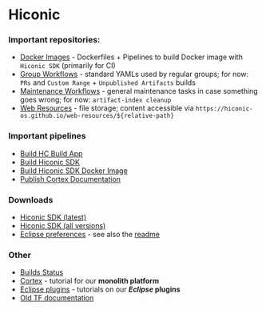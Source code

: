 # Hiconic

### Important repositories:

* [Docker Images](https://github.com/hiconic-os/hiconic.ci.docker) - Dockerfiles + Pipelines to build Docker image with `Hiconic SDK` (primarily for CI)
* [Group Workflows](https://github.com/hiconic-os/hiconic.ci.workflows) - standard YAMLs used by regular groups; for now: `PRs` and `Custom Range` + `Unpublished Artifacts` builds
* [Maintenance Workflows](https://github.com/hiconic-os/hiconic.ci.maintenance) - general maintenance tasks in case something goes wrong; for now: `artifact-index cleanup`
* [Web Resources](https://github.com/hiconic-os/web-resources) - file storage; content accessible via `https://hiconic-os.github.io/web-resources/${relative-path}`

### Important pipelines

* [Build HC Build App](https://github.com/hiconic-os/com.braintribe.devrock.cicd/actions/workflows/hc-build.yaml)
* [Build Hiconic SDK](https://github.com/hiconic-os/tribefire.extension.setup/actions/workflows/hiconic-sdk.yaml)
* [Build Hiconic SDK Docker Image](https://github.com/hiconic-os/hiconic.ci.docker/actions/workflows/hc-sdk.yaml)
* [Publish Cortex Documentation](https://github.com/hiconic-os/tribefire.cortex.documentation/actions/workflows/publish-doc.yaml)

### Downloads
* [Hiconic SDK (latest)](https://api.hiconic.dev/dowload-latest-artifact-part.php?groupId=tribefire.extension.setup&artifactId=hiconic-sdk&type=zip)
* [Hiconic SDK (all versions)](https://github.com/hiconic-os/maven-repo-dev/packages/2152237)
* [Eclipse preferences](https://hiconic-os.github.io/web-resources/development/eclipse-preferences/hiconic-eclipse-preferences.epf) - see also the [readme](https://github.com/hiconic-os/web-resources/blob/main/development/eclipse-preferences/README.md)

### Other
* [Builds Status](https://github.com/hiconic-os/.github/blob/main/profile/builds-status.md)
* [Cortex](https://docs.hiconic.dev/tribefire.cortex.documentation/getting-started-doc/overview.html) - tutorial for our **monolith platform**
* [Eclipse plugins](https://eclipse.hiconic.dev/documentation/com.braintribe.devrock.eclipse/devrock-tutorials/intro.html) - tutorials on our **_Eclipse_ plugins**
* [Old TF documentation](https://documentation.tribefire.com/tribefire.cortex.documentation/concepts-doc/features.html)